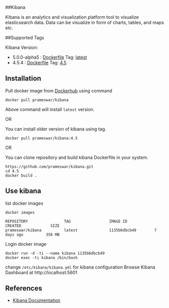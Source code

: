 ##Kibana

Kibana is an  analytics and visualization platform tool to visualize elasticsearch data. Data can be visualize in form of  charts, tables, and maps etc.


##Supported Tags

Kibana Version: 
- 5.0.0-alpha5 : [Dockerfile](https://github.com/prameswar/kibana/blob/master/5.0/Dockerfile) Tag: [latest](https://github.com/prameswar/kibana/tree/master/5.0)
- 4.5.4  : [Dockerfile](https://github.com/prameswar/kibana/blob/master/4.5/Dockerfile) Tag: [4.5](https://github.com/prameswar/kibana/tree/master/4.5)


## Installation
Pull docker image from [Dockerhub](https://hub.docker.com/r/prameswar/kibana/) using command 

```
docker pull prameswar/kibana
```
Above command will install `latest` version.

OR

You can install older version of kibana using tag.

```
docker pull prameswar/kibana:4.5
```
OR

You can clone repository and build kibana Dockerfile in your system.
```
https://github.com/prameswar/kibana.git
cd 4.5
docker build .
```
## Use kibana
list docker images 
```
docker images

REPOSITORY                TAG                 IMAGE ID            CREATED             SIZE
prameswar/kibana          latest              1135b6dbcb49        7 days ago          356 MB
```
Login docker image
```
docker run -d -ti --name kibana 1135b6dbcb49
docker exec -ti kibana /bin/bash
```
change `/etc/kibana/kibana.yml` for kibana configuration
Browse Kibana Dashboard at http://localhost:5601

## References
- [Kibana Documentation](https://www.elastic.co/guide/en/kibana/current/introduction.html)
